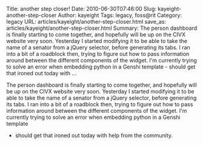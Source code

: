 Title: another step closer!
Date: 2010-06-30T07:46:00
Slug: kayeight-another-step-closer
Author: kayeight
Tags: legacy, foss@rit
Category: legacy
URL: articles/kayeight/another-step-closer.html
save_as: articles/kayeight/another-step-closer.html
Summary: The person dashboard is finally starting to come together, and hopefully will be up on the CIVX website very soon. Yesterday I started modifying it to be able to take the name of a senator from a jQuery selector, before generating its tabs. I ran into a bit of a roadblock then, trying to figure out how to pass information around between the different components of the widget. I'm currently trying to solve an error when embedding python in a Genshi template - should get that ironed out today with ... 

The person dashboard is finally starting to come together, and hopefully will
be up on the CIVX website very soon. Yesterday I started modifying it to be
able to take the name of a senator from a jQuery selector, before generating
its tabs. I ran into a bit of a roadblock then, trying to figure out how to
pass information around between the different components of the widget. I'm
currently trying to solve an error when embedding python in a Genshi template
- should get that ironed out today with help from the community.

